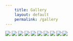 ```yaml
---
    title: Gallery
    layout: default
    permalink: /gallery
---
```

<div class="gallery">
        <a href="{{site.baseurl}}/{{site.baseurl}}/assets/images/1.jpg" data-lightbox="mygallery"><img src="{{site.baseurl}}/{{site.baseurl}}/assets/images/1-small.jpg"></a>
        <a href="{{site.baseurl}}/{{site.baseurl}}/assets/images/2.jpg" data-lightbox="mygallery"><img src="{{site.baseurl}}/{{site.baseurl}}/assets/images/2-small.jpg"></a>
        <a href="{{site.baseurl}}/assets/images/3.jpg" data-lightbox="mygallery"><img src="{{site.baseurl}}/assets/images/3-small.jpg"></a>
        <a href="{{site.baseurl}}/assets/images/4.jpg" data-lightbox="mygallery"><img src="{{site.baseurl}}/assets/images/4-small.jpg"></a>
        <a href="{{site.baseurl}}/assets/images/5.jpg" data-lightbox="mygallery"><img src="{{site.baseurl}}/assets/images/5-small.jpg"></a>
        <a href="{{site.baseurl}}/assets/images/6.jpg" data-lightbox="mygallery"><img src="{{site.baseurl}}/assets/images/6-small.jpg"></a>
        <a href="{{site.baseurl}}/assets/images/7.jpg" data-lightbox="mygallery"><img src="{{site.baseurl}}/assets/images/7-small.jpg"></a>
        <a href="{{site.baseurl}}/assets/images/8.jpg" data-lightbox="mygallery"><img src="{{site.baseurl}}/assets/images/8-small.jpg"></a>
        <a href="{{site.baseurl}}/assets/images/9.jpg" data-lightbox="mygallery"><img src="{{site.baseurl}}/assets/images/9-small.jpg"></a>
        <a href="{{site.baseurl}}/assets/images/10.jpg" data-lightbox="mygallery"><img src="{{site.baseurl}}/assets/images/10-small.jpg"></a>
</div>